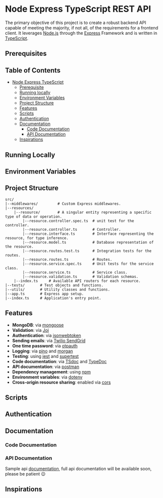 # Node Express TypeScript REST API
The primary objective of this project is to create a robust backend API capable of meeting the majority, if not all, of the requirements for a frontend client. It leverages [Node.js](https://nodejs.org/en/docs) through the [Express](https://expressjs.com/en/starter/installing.html) Framework and is written in [TypeScript](https://www.typescriptlang.org/). 

## Prerequisites

## Table of Contents
- [Node Express TypeScript](#node-express-typescript-rest-api)
  - [Prerequisite](#prerequisites)
  - [Running locally](#running-locally)
  - [Environment Variables](#environment-variables)
  - [Project Structure](#project-structure)
  - [Features](#features)
  - [Scripts](#scripts)
  - [Authentication](#scripts)
  - [Documentation](#documentation)
    - [Code Documentation](#code-documentation)
    - [API Documentation](#api-documentation)
  - [Inspirations](#inspirations)

## Running Locally

## Environment Variables

## Project Structure

```
src/
|--middlewares/         # Custom Express middlewares.
|--resources/
    |--resource/        # A singular entity representing a specific type of data or operation.
        |--resource.controller.spec.ts  # unit test for the controller.
        |--resource.controller.ts       # Controller.
        |--resource.interface.ts        # Interface representing the resource, for type inference.
        |--resource.model.ts            # Database representation of the resource.
        |--resource.routes.test.ts      # Integration tests for the routes.
        |--resource.routes.ts           # Routes.
        |--resource.service.spec.ts     # Unit tests for the service class.
        |--resource.service.ts          # Service class.
        |--resource.validation.ts       # Validation schemas.
    |--index.ts     # Available API routers for each resource.
|--tests/       # Test objects and functions.
|--utils/       # Utility classes and functions.
|--app.ts       # Express app setup.
|--index.ts     # Application's entry point.
```

## Features

- **MongoDB**: via [mongoose](https://mongoosejs.com/)
- **Validation**: via [Joi](https://joi.dev/api/)
- **Authentication**: via [jsonwebtoken](https://www.npmjs.com/package/jsonwebtoken)
- **Sending emails**: via [Twilio SendGrid](https://docs.sendgrid.com/for-developers/sending-email/quickstart-nodejs)
- **One time password**: via [otpauth](https://www.npmjs.com/package/otpauth)
- **Logging**: via [pino](https://www.npmjs.com/package/pino) and [morgan](https://www.npmjs.com/package/morgan)
- **Testing**: using [jest](https://jestjs.io/) and [supertest](https://www.npmjs.com/package/supertest)
- **Code documentation**: via [TSdoc](https://tsdoc.org/) and [TypeDoc](https://typedoc.org/)
- **API documentation**: via [postman](https://learning.postman.com/docs/publishing-your-api/api-documentation-overview/)
- **Dependency management**: using [npm](https://www.npmjs.com/)
- **Environment variables**: via [dotenv](https://www.npmjs.com/package/dotenv)
- **Cross-origin resource sharing**: enabled via [cors](https://www.npmjs.com/package/cors)

## Scripts

## Authentication

## Documentation

### Code Documentation

### API Documentation

Sample api [documentation](https://documenter.getpostman.com/view/20696731/2s9Y5ZuMEM), full api documentation will be available soon, please be patient :wink:

## Inspirations
